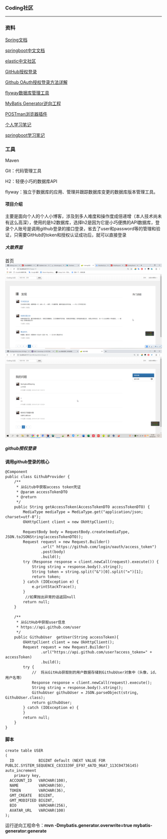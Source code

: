 ### Coding社区
******
### 资料

[Spring文档](https://spring.io/guides)

[springboot中文文档](<https://springcloud.cc/spring-boot.html>)
 
[elastic中文社区](https://elasticsearch.cn/)

[GitHub授权登录](https://developer.github.com/apps/building-oauth-apps/creating-an-oauth-app/)

[Github OAuth授权登录方法详解](https://developer.github.com/apps/building-oauth-apps/authorizing-oauth-apps/)

[flyway数据库管理工具](https://flywaydb.org/getstarted/firststeps/maven)

[MyBatis Generator逆向工程](http://www.mybatis.org/generator/index.html)

[POSTman浏览器插件](https://chrome.google.com/webstore/detail/tabbed-postman-rest-clien/coohjcphdfgbiolnekdpbcijmhambjff)

[个人学习笔记](https://github.com/a-Lostelk/notes/blob/master/coding%E7%A4%BE%E5%8C%BA%E7%AC%94%E8%AE%B0.md)

[springboot学习笔记](https://github.com/a-Lostelk/notes/edit/master/SpringBoot%E8%BF%9B%E4%BF%AE%E4%B9%8B%E8%B7%AF.md)


### 工具

Maven

Git：代码管理工具

H2：轻便小巧的数据库API

flyway：独立于数据库的应用、管理并跟踪数据库变更的数据库版本管理工具。

#### 项目介绍
主要是面向个人的个人小博客，涉及到多人难度和操作度成倍递增（本人技术尚未有这么高深），使用的是h2数据库，选择h2是因为它是小巧便携的API数据库，登录个人账号是调用github登录的接口登录，省去了user和password等的管理和验证，只需要GitHub的token和授权认证成功后，就可以直接登录

##### 大致界面
首页
![](https://github.com/a-Lostelk/MyNotes/blob/master/codingImages/QQ拼音截图20190810094020.png)
![](https://github.com/a-Lostelk/MyNotes/blob/master/codingImages/%E6%90%9C%E7%8B%97%E6%88%AA%E5%9B%BE20190731212052.png)

##### github授权登录
**调用github登录的核心**
```
@Component
public class GithubProvider {
    /**
     * 从Gitub中获取access token凭证
     * @param accessTokenDTO
     * @return
     */
    public String getAccessToken(AccessTokenDTO accessTokenDTO) {
        MediaType mediaType = MediaType.get("application/json; charset=utf-8");
        OkHttpClient client = new OkHttpClient();

        RequestBody body = RequestBody.create(mediaType, JSON.toJSONString(accessTokenDTO));
        Request request = new Request.Builder()
                .url(" https://github.com/login/oauth/access_token")
                .post(body)
                .build();
        try (Response response = client.newCall(request).execute()) {
            String string = response.body().string();
            String token = string.split("&")[0].split("=")[1];
            return token;
        } catch (IOException e) {
            e.printStackTrace();
        }
         //如果抛出异常的话返回null
        return null;
    }

    /**
     * 从GitHub中获取user信息
     * https://api.github.com/user
     */
    public GithubUser  getUser(String accessToken){
        OkHttpClient client = new OkHttpClient();
        Request request = new Request.Builder()
                .url("https://api.github.com/user?access_token=" + accessToken)
                .build();
        try {
            //  将从GitHub获取到的用户数据存储到GithubUser对象中（头像，id，用户名等）
            Response response = client.newCall(request).execute();
            String string = response.body().string();
            GithubUser githubUser = JSON.parseObject(string, GithubUser.class);
            return githubUser;
        } catch (IOException e) {
        }
        return null;
    }
}
```



#### 脚本
```h2
create table USER
(
  ID           BIGINT default (NEXT VALUE FOR PUBLIC.SYSTEM_SEQUENCE_C833339F_EF97_4A7D_96A7_113C04736145) auto_increment
    primary key,
  ACCOUNT_ID   VARCHAR(100),
  NAME         VARCHAR(50),
  TOKEN        VARCHAR(36),
  GMT_CREATE   BIGINT,
  GMT_MODIFIED BIGINT,
  BIO          VARCHAR(256),
  AVATAR_URL   VARCHAR(100)
);
```
运行逆向工程命令：**mvn -Dmybatis.generator.overwrite=true mybatis-generator:generate**

